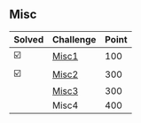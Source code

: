 ## Misc

| Solved | Challenge | Point |
| ------ | --------- | ----- |
| :ballot_box_with_check: | [Misc1](./Misc1.md) | 100 |
| :ballot_box_with_check: | [Misc2](./Misc2.md) | 300 |
| | [Misc3](./Misc3.md) | 300 |
| | Misc4 | 400 |